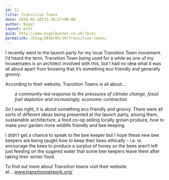 ```yaml
---
id: 11
title: Transition Towns
date: 2010-05-10T23:38:57+00:00
author: Nigel
layout: post
guid: http://www.nigelbunner.co.uk/?p=11
permalink: /blog/2010/05/10/transition-towns/
---
```

I recently went to the launch party for my local Transition Town movement. I&#8217;d heard the term, Transition Town being used for a while as one of my housemates is an architect involved with this, but I had no idea what it was all about apart from knowing that it&#8217;s something eco friendly and generally groovy.

According to their website, Transition Towns is all about&#8230;

<div style="padding-left: 30px;">
  <p>
    <em>a community-led response to the pressures of climate change, fossil fuel depletion and increasingly, economic contraction</em>
  </p>
</div>

So I was right, it is about something eco friendly and groovy. There were all sorts of different ideas being presented at the launch party, among them, sustainable architecture, a food co-op selling locally grown produce, how to make your garden more wildlife friendly and bee keeping.

I didn&#8217;t get a chance to speak to the bee keeper but I hope these new bee keepers are being taught how to keep their bees ethically &#8211; i.e. to encourage the bees to produce a surplus of honey so the bees aren&#8217;t left just feeding on the sugared water that some bee keepers leave them after taking their winter food.

To find out more about Transition towns visit their website at&#8230; <a href="http://www.transitionnetwork.org/" target="_blank">www.transitionnetwork.org/</a>